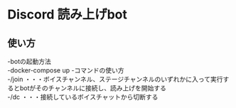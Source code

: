 # Discord 読み上げbot
## 使い方
-botの起動方法  
    -docker-compose up
-コマンドの使い方  
    -/join ・・・ボイスチャンネル、ステージチャンネルのいずれかに入って実行するとbotがそのチャンネルに接続し、読み上げを開始する  
    -/dc ・・・接続しているボイスチャットから切断する